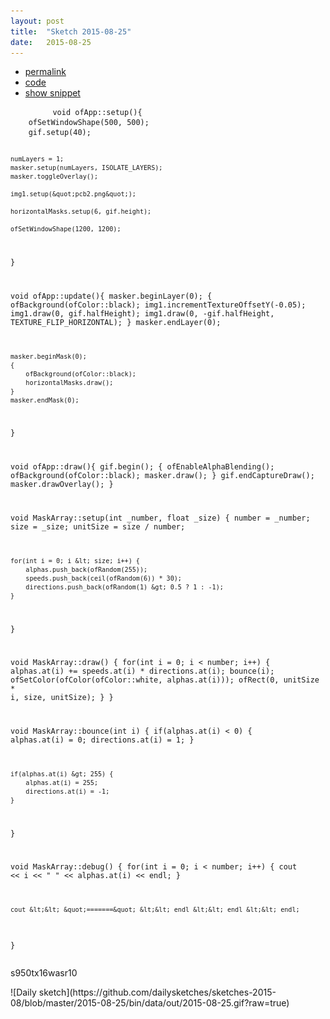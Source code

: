```yaml
---
layout: post
title:  "Sketch 2015-08-25"
date:   2015-08-25
---
```

<div class="code">
    <ul>
		<li><a href="{% post_url 2015-08-25-sketch %}">permalink</a></li>
		<li><a href="https://github.com/dailysketches/sketches-2015-08/tree/master/2015-08-25">code</a></li>
		<li><a href="#" class="snippet-button">show snippet</a></li>
	</ul>
    <pre class="snippet">
        <code class="cpp">void ofApp::setup(){
    ofSetWindowShape(500, 500);
    gif.setup(40);

    numLayers = 1;
    masker.setup(numLayers, ISOLATE_LAYERS);
    masker.toggleOverlay();
    
    img1.setup(&quot;pcb2.png&quot;);
    
    horizontalMasks.setup(6, gif.height);
    
    ofSetWindowShape(1200, 1200);
}

void ofApp::update(){
    masker.beginLayer(0);
    {
        ofBackground(ofColor::black);
        img1.incrementTextureOffsetY(-0.05);
        img1.draw(0, gif.halfHeight);
        img1.draw(0, -gif.halfHeight, TEXTURE_FLIP_HORIZONTAL);
    }
    masker.endLayer(0);
    
    masker.beginMask(0);
    {
        ofBackground(ofColor::black);
        horizontalMasks.draw();
    }
    masker.endMask(0);
}

void ofApp::draw(){
    gif.begin();
    {
        ofEnableAlphaBlending();
        ofBackground(ofColor::black);
        masker.draw();
    }
    gif.endCaptureDraw();
    masker.drawOverlay();
}

void MaskArray::setup(int _number, float _size) {
    number = _number;
    size = _size;
    unitSize = size / number;
    
    for(int i = 0; i &lt; size; i++) {
        alphas.push_back(ofRandom(255));
        speeds.push_back(ceil(ofRandom(6)) * 30);
        directions.push_back(ofRandom(1) &gt; 0.5 ? 1 : -1);
    }
}

void MaskArray::draw() {
    for(int i = 0; i &lt; number; i++) {
        alphas.at(i) += speeds.at(i) * directions.at(i);
        bounce(i);
        ofSetColor(ofColor(ofColor::white, alphas.at(i)));
        ofRect(0, unitSize * i, size, unitSize);
    }
}

void MaskArray::bounce(int i) {
    if(alphas.at(i) &lt; 0) {
        alphas.at(i) = 0;
        directions.at(i) = 1;
    }

    if(alphas.at(i) &gt; 255) {
        alphas.at(i) = 255;
        directions.at(i) = -1;
    }
}

void MaskArray::debug() {
    for(int i = 0; i &lt; number; i++) {
        cout &lt;&lt; i &lt;&lt; &quot; &quot; &lt;&lt; alphas.at(i) &lt;&lt; endl;
    }
    
    cout &lt;&lt; &quot;=======&quot; &lt;&lt; endl &lt;&lt; endl &lt;&lt; endl;
}</code>
    </pre>
</div>
<p class="description">s950tx16wasr10</p>
![Daily sketch](https://github.com/dailysketches/sketches-2015-08/blob/master/2015-08-25/bin/data/out/2015-08-25.gif?raw=true)
